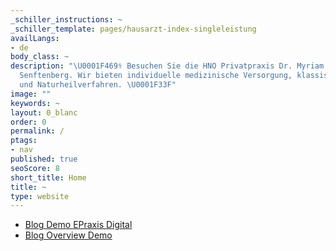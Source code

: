 ```yaml
---
_schiller_instructions: ~
_schiller_template: pages/hausarzt-index-singleleistung
availLangs:
- de
body_class: ~
description: "\U0001F469‍⚕️ Besuchen Sie die HNO Privatpraxis Dr. Myriam Genné in
  Senftenberg. Wir bieten individuelle medizinische Versorgung, klassische HNO-Leistungen
  und Naturheilverfahren. \U0001F33F"
image: ""
keywords: ~
layout: 0_blanc
order: 0
permalink: /
ptags:
- nav
published: true
seoScore: 8
short_title: Home
title: ~
type: website
---
```


- [Blog Demo EPraxis Digital](/pages/blogdemo.html)
- [Blog Overview Demo](/pages/latest-posts.html)